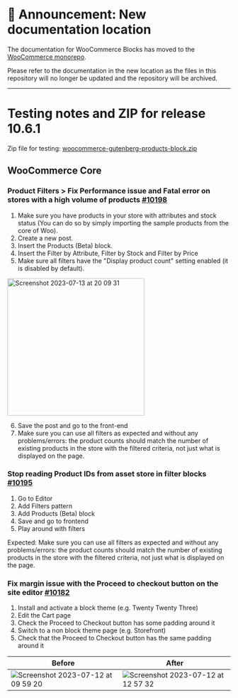 # 📣 Announcement: New documentation location

The documentation for WooCommerce Blocks has moved to the [WooCommerce monorepo](https://github.com/woocommerce/woocommerce/tree/trunk/plugins/woocommerce-blocks/docs/).

Please refer to the documentation in the new location as the files in this repository will no longer be updated and the repository will be archived.

---

# Testing notes and ZIP for release 10.6.1

Zip file for testing: [woocommerce-gutenberg-products-block.zip](https://github.com/woocommerce/woocommerce-blocks/files/12071467/woocommerce-gutenberg-products-block.zip)


## WooCommerce Core

### Product Filters > Fix Performance issue and Fatal error on stores with a high volume of products [#10198](https://github.com/woocommerce/woocommerce-blocks/pull/10198)

1. Make sure you have products in your store with attributes and stock status (You can do so by simply importing the sample products from the core of Woo).
2. Create a new post.
3. Insert the Products (Beta) block.
4. Insert the Filter by Attribute, Filter by Stock and Filter by Price
5. Make sure all filters have the "Display product count" setting enabled (it is disabled by default).

<img width="309" alt="Screenshot 2023-07-13 at 20 09 31" src="https://github.com/woocommerce/woocommerce-blocks/assets/15730971/749275ca-94f9-4990-99f2-f302aaa4aab0">

6. Save the post and go to the front-end
7. Make sure you can use all filters as expected and without any problems/errors: the product counts should match the number of existing products in the store with the filtered criteria, not just what is displayed on the page.

### Stop reading Product IDs from asset store in filter blocks [#10195](https://github.com/woocommerce/woocommerce-blocks/pull/10195)

1. Go to Editor
2. Add Filters pattern
3. Add Products (Beta) block
4. Save and go to frontend
5. Play around with filters

Expected: Make sure you can use all filters as expected and without any problems/errors: the product counts should match the number of existing products in the store with the filtered criteria, not just what is displayed on the page.

### Fix margin issue with the Proceed to checkout button on the site editor [#10182](https://github.com/woocommerce/woocommerce-blocks/pull/10182)

1. Install and activate a block theme (e.g. Twenty Twenty Three)
2. Edit the Cart page
3. Check the Proceed to Checkout button has some padding around it
4. Switch to a non block theme page (e.g. Storefront)
5. Check that the Proceed to Checkout button has the same padding around it

| Before                                                                                                                                      	| After                                                                                                                                       	|
|---------------------------------------------------------------------------------------------------------------------------------------------	|---------------------------------------------------------------------------------------------------------------------------------------------	|
| ![Screenshot 2023-07-12 at 09 59 20](https://github.com/woocommerce/woocommerce-blocks/assets/3966773/6130d5bc-9e9b-487d-a2a3-9d2a46ced417) 	| ![Screenshot 2023-07-12 at 12 57 32](https://github.com/woocommerce/woocommerce-blocks/assets/3966773/48681cef-6517-4c52-af71-7d78d0dbd02e) 	|




